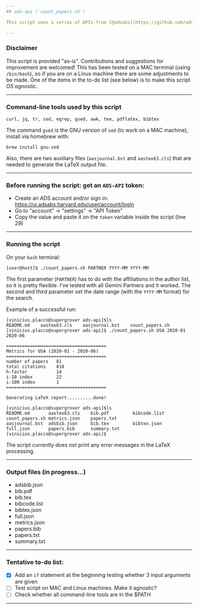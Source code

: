 ```yaml
---
## ads-api (`count_papers.sh`)

This script uses a series of APIs from [@adsabs](https://github.com/adsabs), described in https://github.com/adsabs/adsabs-dev-api.

---
```

### Disclaimer 

This script is provided "as-is". Contributions and suggestions for improvement are welcomed! This has been tested on a MAC terminal (using `/bin/bash`), so if you are on a Linux machine there are some adjustments to be made. One of the items in the to-do list (see below) is to make this script *OS agnostic*.

---
### Command-line tools used by this script

    curl, jq, tr, sed, egrep, gsed, awk, tee, pdflatex, bibtex

The command `gsed` is the GNU version of `sed` (to work on a MAC machine), install via homebrew with:

    brew install gnu-sed

Also, there are two auxiliary files (`aasjournal.bst` and `aastex63.cls`) that are needed to generate the LaTeX output file.

---
### Before running the script: get an `ADS-API` token:

- Create an ADS account and/or sign in: https://ui.adsabs.harvard.edu/user/account/login
- Go to "account" -> "settings" -> "API Token"
- Copy the value and paste it on the `token` variable inside the script (line 29) 

---
### Running the script

On your `bash` terminal:

    [user@host]$ ./count_papers.sh PARTNER YYYY-MM YYYY-MM

The first parameter (`PARTNER`) has to do with the affiliations in the author list, so it is pretty flexible. I've tested with all Gemini Partners and it worked. The second and third parameter set the date range (with the `YYYY-MM` format) for the search.

Example of a successful run:

    [vinicius.placco@supergrover ads-api]$ls
    README.md    aastex63.cls    aasjournal.bst    count_papers.sh
    [vinicius.placco@supergrover ads-api]$ ./count_papers.sh USA 2020-01 2020-06
    
    ======================================
    Metrics for USA (2020-01 - 2020-06)
    ======================================
    number of papers   81
    total citations    818
    h-factor           14
    i-10 index         22
    i-100 index        1
    ======================================
    
    Generating LaTeX report..........done!
    
    [vinicius.placco@supergrover ads-api]$ls
    README.md       aastex63.cls    bib.pdf         bibcode.list    count_papers.sh metrics.json    papers.txt
    aasjournal.bst  adsbib.json     bib.tex         bibtex.json     full.json       papers.bib      summary.txt
    [vinicius.placco@supergrover ads-api]$

The script currently does not print any error messages in the LaTeX processing.

---
### Output files (in progress...)

- adsbib.json
- bib.pdf
- bib.tex
- bibcode.list
- bibtex.json
- full.json
- metrics.json
- papers.bib
- papers.txt
- summary.txt

---
### Tentative to-do list:

- [x] Add an `if` statement at the beginning testing whether 3 input arguments are given
- [ ] Test script on MAC and Linux machines. Make it agnostic?
- [ ] Check whether all command-line tools are in the $PATH

---

